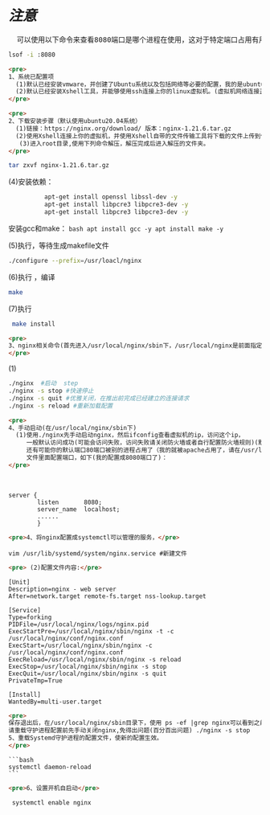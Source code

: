 

# ***注意***

<pre>
  可以使用以下命令来查看8080端口是哪个进程在使用，这对于特定端口占用有用。
</pre>

```bash
lsof -i :8080
```

```html
<pre>
1、系统已配置项
  (1)默认已经安装vmware，并创建了Ubuntu系统以及包括网络等必要的配置，我的是ubuntu20.04，建议学习这个的时候使用克隆的虚拟机（完全克隆）
  (2)默认已经安装Xshell工具，并能够使用ssh连接上你的linux虚拟机。(虚拟机网络连接正常，本人使用nat连接)。
</pre>
```

```html
<pre>
2、下载安装步骤（默认使用ubuntu20.04系统）
  (1)链接：https://nginx.org/download/ 版本：nginx-1.21.6.tar.gz 
  (2)使用Xshell连接上你的虚拟机，并使用Xshell自带的文件传输工具将下载的文件上传到你登录用户创建的root目录下。
   (3)进入root目录,使用下列命令解压，解压完成后进入解压的文件夹。
</pre>
```

```bash
tar zxvf nginx-1.21.6.tar.gz
```

  (4)安装依赖：


```bash
          apt-get install openssl libssl-dev -y
          apt-get install libpcre3 libpcre3-dev -y
          apt-get install libpcre3 libpcre3-dev -y
```
 安装gcc和make：
         ```bash
          		  apt install gcc -y
                   apt install make -y
         ```

  (5)执行，等待生成makefile文件

```bash
./configure --prefix=/usr/loacl/nginx
```

  (6)执行 ，编译

```bash
make
```

  (7)执行

```bash
 make install
```

```html
<pre>
3、nginx相关命令(首先进入/usr/local/nginx/sbin下，/usr/local/nginx是前面指定的安装目录)
</pre>
```


  (1)

```bash
./nginx  #启动  step
./nginx -s stop #快速停止
./nginx -s quit #优雅关闭，在推出前完成已经建立的连接请求
./nginx -s reload #重新加载配置
```

 

```html
<pre>
4、手动启动(在/usr/local/nginx/sbin下)
  (1)使用./nginx先手动启动nginx，然后ifconfig查看虚拟机的ip，访问这个ip，
     一般默认访问成功(可能会访问失败，访问失败请关闭防火墙或者自行配置防火墙规则)(默认没设置过防火墙的话，防火墙是关闭的)
     还有可能你的默认端口80端口被别的进程占用了（我的就被apache占用了，请在/usr/local/nginx/conf/nginx.conf
     文件里面配置端口，如下(我的配置成8080端口了)：
</pre>
```

​     

```shell
server {
        listen       8080;
        server_name  localhost;
        ......
        }
```

```html
<pre>4、将nginx配置成systemctl可以管理的服务，</pre>
```

```shell
vim /usr/lib/systemd/system/nginx.service #新建文件
```

 ```html
 <pre> (2)配置文件内容:</pre>
 ```

```shell
[Unit]
Description=nginx - web server
After=network.target remote-fs.target nss-lookup.target

[Service]
Type=forking
PIDFile=/usr/local/nginx/logs/nginx.pid
ExecStartPre=/usr/local/nginx/sbin/nginx -t -c /usr/local/nginx/conf/nginx.conf
ExecStart=/usr/local/nginx/sbin/nginx -c /usr/local/nginx/conf/nginx.conf
ExecReload=/usr/local/nginx/sbin/nginx -s reload
ExecStop=/usr/local/nginx/sbin/nginx -s stop
ExecQuit=/usr/local/nginx/sbin/nginx -s quit
PrivateTmp=True
      
[Install]
WantedBy=multi-user.target
```

```html
<pre>
保存退出后，在/usr/local/nginx/sbin目录下，使用 ps -ef |grep nginx可以看到之前手动启动的的nginx服务，
请重载守护进程配置前先手动关闭nginx,免得出问题(百分百出问题) ./nginx -s stop
5、重载Systemd守护进程的配置文件，使新的配置生效。
</pre>
```

    ```bash
    systemctl daemon-reload
    ```

```html
<pre>6、设置开机自启动</pre>
```

```bash
 systemctl enable nginx
```

